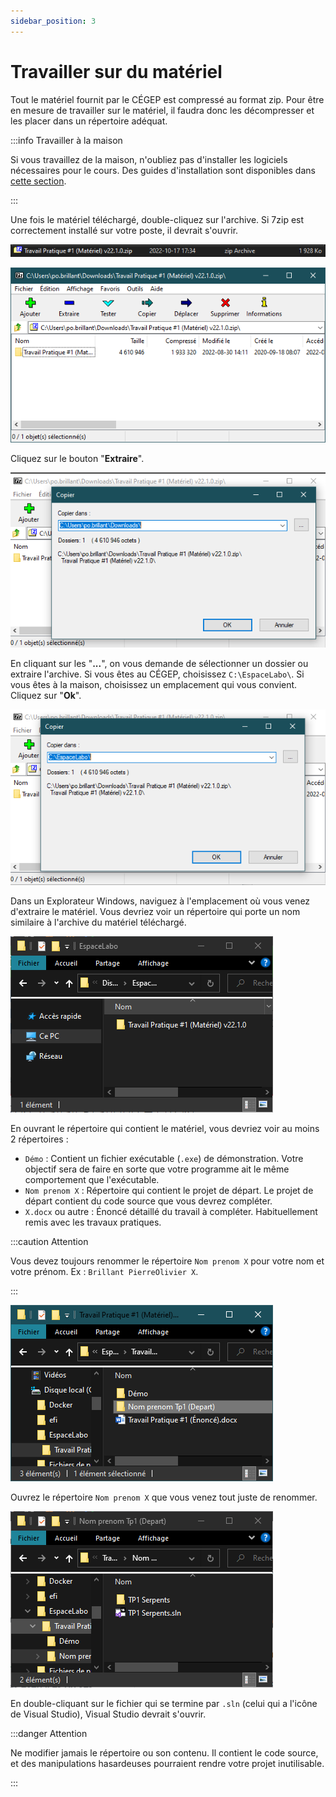 ```yaml
---
sidebar_position: 3
---
```


# Travailler sur du matériel

Tout le matériel fournit par le CÉGEP est compressé au format zip. Pour être en mesure de travailler sur le matériel, il faudra donc les décompresser et les placer dans un répertoire adéquat.

:::info Travailler à la maison

Si vous travaillez de la maison, n'oubliez pas d'installer les logiciels nécessaires pour le cours. Des guides d'installation sont disponibles dans [cette section](./installation-des-logiciels).

:::

Une fois le matériel téléchargé, double-cliquez sur l'archive. Si 7zip est correctement installé sur votre poste, il devrait s'ouvrir.

![explorateur-windows](./_03-travailler-materiel/explorateur-windows.png)

![7zip](./_03-travailler-materiel/7zip.png)

Cliquez sur le bouton "**Extraire**".

![extraire](./_03-travailler-materiel/extraire.png)

En cliquant sur les "**...**", on vous demande de sélectionner un dossier ou extraire l'archive. Si vous êtes au CÉGEP, choisissez `C:\EspaceLabo\`. Si vous êtes à la maison, choisissez un emplacement qui vous convient. Cliquez sur "**Ok**".

![espace-labo](./_03-travailler-materiel/espace-labo.png)

Dans un Explorateur Windows, naviguez à l'emplacement où vous venez d'extraire le matériel. Vous devriez voir un répertoire qui porte un nom similaire à l'archive du matériel téléchargé.

![explorateur-windows-2](./_03-travailler-materiel/explorateur-windows-2.png)

En ouvrant le répertoire qui contient le matériel, vous devriez voir au moins 2 répertoires :

- `Démo` : Contient un fichier exécutable (`.exe`) de démonstration. Votre objectif sera de faire en sorte que votre programme ait le même comportement que l'exécutable.
- `Nom prenom X` : Répertoire qui contient le projet de départ. Le projet de départ contient du code source que vous devrez compléter.
- `X.docx` ou autre : Énoncé détaillé du travail à compléter. Habituellement remis avec les travaux pratiques.

:::caution Attention

Vous devez toujours renommer le répertoire `Nom prenom X` pour votre nom et votre prénom. Ex : `Brillant PierreOlivier X`.

:::

![explorateur-windows-3](./_03-travailler-materiel/explorateur-windows-3.png)

Ouvrez le répertoire `Nom prenom X` que vous venez tout juste de renommer.

![explorateur-windows-4](./_03-travailler-materiel/explorateur-windows-4.png)

En double-cliquant sur le fichier qui se termine par `.sln` (celui qui a l'icône de Visual Studio), Visual Studio devrait s'ouvrir.

:::danger Attention

Ne modifier jamais le répertoire ou son contenu. Il contient le code source, et des manipulations hasardeuses pourraient rendre votre projet inutilisable.

:::
